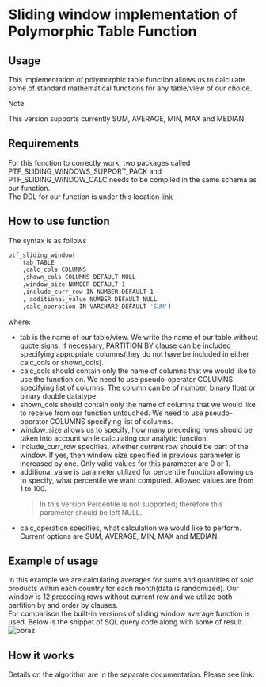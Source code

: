# Sliding window implementation of Polymorphic Table Function
## Usage
This implementation of polymorphic table function allows us to calculate some of standard mathematical functions for any table/view of our choice.
>[!NOTE]
>This version supports currently SUM, AVERAGE, MIN, MAX and MEDIAN.

## Requirements
For this function to correctly work, two packages called PTF_SLIDING_WINDOWS_SUPPORT_PACK and PTF_SLIDING_WINDOW_CALC needs to be compiled in the same schema as our function.  
The DDL for our function is under this location [link](https://github.com/PiotrBelniak/Polymorphic-Table-Function-Window-Calculation/blob/main/ptf_sliding_window_calc_function.sql) 

## How to use function
The syntax is as follows
```bash
ptf_sliding_window(
    tab TABLE
    ,calc_cols COLUMNS
    ,shown_cols COLUMNS DEFAULT NULL
    ,window_size NUMBER DEFAULT 1
    ,include_curr_row IN NUMBER DEFAULT 1  
    , additional_value NUMBER DEFAULT NULL
    ,calc_operation IN VARCHAR2 DEFAULT 'SUM')
```
where:  
- tab is the name of our table/view. We write the name of our table without quote signs.   If necessary, PARTITION BY clause can be included specifying appropriate columns(they do not have be included in either calc_cols or shown_cols).
- calc_cols should contain only the name of columns that we would like to use the function on. We need to use pseudo-operator COLUMNS specifying list of columns. The column can be of number, binary float or binary double datatype.
- shown_cols should contain only the name of columns that we would like to receive from our function untouched. We need to use pseudo-operator COLUMNS specifying list of columns.
- window_size allows us to specify, how many preceding rows should be taken into account while calculating our analytic function.
- include_curr_row specifies, whether current row should be part of the window. If yes, then window size specified in previous parameter is increased by one. Only valid values for this parameter are 0 or 1.
- additional_value is parameter utilized for percentile function allowing us to specify, what percentile we want computed. Allowed values are from 1 to 100.  
    >In this version Percentile is not supported; therefore this parameter should be left NULL.
- calc_operation specifies, what calculation we would like to perform. Current options are SUM, AVERAGE, MIN, MAX and MEDIAN.

## Example of usage
In this example we are calculating averages for sums and quantities of sold products within each country for each month(data is randomized). Our window is 12 preceding rows without current row and we utilize both partition by and order by clauses.  
For comparison the built-in versions of sliding window average function is used.   Below is the snippet of SQL query code along with some of result.
![obraz](https://github.com/PiotrBelniak/Polymorphic-Table-Function-Window-Calculation/assets/169681378/a1224333-9afd-4648-873a-a4d557de8fdf)

## How it works
Details on the algorithm are in the separate documentation. Please see link:
